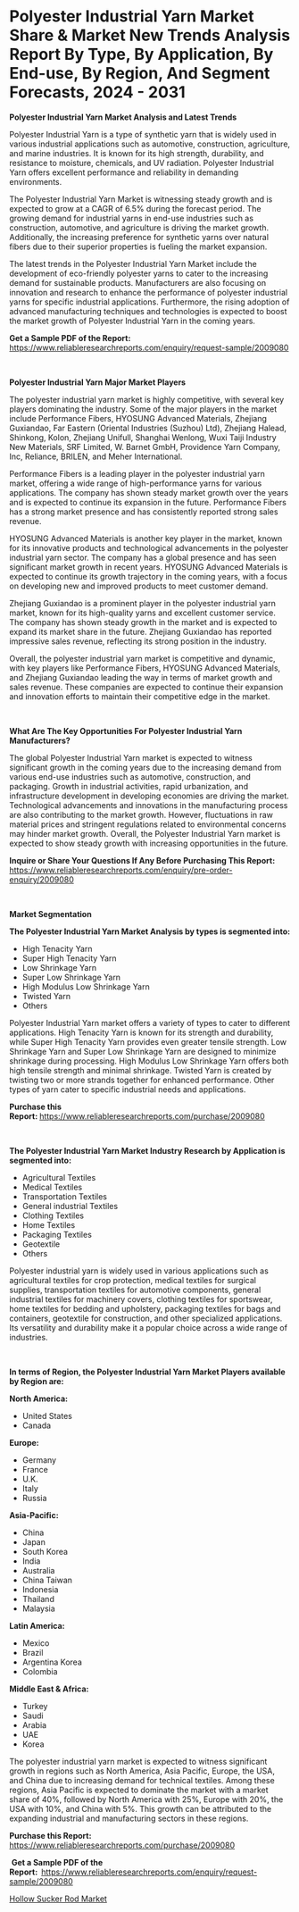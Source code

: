 <p><h1>Polyester Industrial Yarn Market Share & Market New Trends Analysis Report By Type, By Application, By End-use, By Region, And Segment Forecasts, 2024 - 2031</h1></p><p><strong>Polyester Industrial Yarn Market Analysis and Latest Trends</strong></p>
<p><p>Polyester Industrial Yarn is a type of synthetic yarn that is widely used in various industrial applications such as automotive, construction, agriculture, and marine industries. It is known for its high strength, durability, and resistance to moisture, chemicals, and UV radiation. Polyester Industrial Yarn offers excellent performance and reliability in demanding environments.</p><p>The Polyester Industrial Yarn Market is witnessing steady growth and is expected to grow at a CAGR of 6.5% during the forecast period. The growing demand for industrial yarns in end-use industries such as construction, automotive, and agriculture is driving the market growth. Additionally, the increasing preference for synthetic yarns over natural fibers due to their superior properties is fueling the market expansion.</p><p>The latest trends in the Polyester Industrial Yarn Market include the development of eco-friendly polyester yarns to cater to the increasing demand for sustainable products. Manufacturers are also focusing on innovation and research to enhance the performance of polyester industrial yarns for specific industrial applications. Furthermore, the rising adoption of advanced manufacturing techniques and technologies is expected to boost the market growth of Polyester Industrial Yarn in the coming years.</p></p>
<p><strong>Get a Sample PDF of the Report:&nbsp;</strong> <a href="https://www.reliableresearchreports.com/enquiry/request-sample/2009080">https://www.reliableresearchreports.com/enquiry/request-sample/2009080</a></p>
<p>&nbsp;</p>
<p><strong>Polyester Industrial Yarn Major Market Players</strong></p>
<p><p>The polyester industrial yarn market is highly competitive, with several key players dominating the industry. Some of the major players in the market include Performance Fibers, HYOSUNG Advanced Materials, Zhejiang Guxiandao, Far Eastern (Oriental Industries (Suzhou) Ltd), Zhejiang Halead, Shinkong, Kolon, Zhejiang Unifull, Shanghai Wenlong, Wuxi Taiji Industry New Materials, SRF Limited, W. Barnet GmbH, Providence Yarn Company, Inc, Reliance, BRILEN, and Meher International.</p><p>Performance Fibers is a leading player in the polyester industrial yarn market, offering a wide range of high-performance yarns for various applications. The company has shown steady market growth over the years and is expected to continue its expansion in the future. Performance Fibers has a strong market presence and has consistently reported strong sales revenue.</p><p>HYOSUNG Advanced Materials is another key player in the market, known for its innovative products and technological advancements in the polyester industrial yarn sector. The company has a global presence and has seen significant market growth in recent years. HYOSUNG Advanced Materials is expected to continue its growth trajectory in the coming years, with a focus on developing new and improved products to meet customer demand.</p><p>Zhejiang Guxiandao is a prominent player in the polyester industrial yarn market, known for its high-quality yarns and excellent customer service. The company has shown steady growth in the market and is expected to expand its market share in the future. Zhejiang Guxiandao has reported impressive sales revenue, reflecting its strong position in the industry.</p><p>Overall, the polyester industrial yarn market is competitive and dynamic, with key players like Performance Fibers, HYOSUNG Advanced Materials, and Zhejiang Guxiandao leading the way in terms of market growth and sales revenue. These companies are expected to continue their expansion and innovation efforts to maintain their competitive edge in the market.</p></p>
<p>&nbsp;</p>
<p><strong>What Are The Key Opportunities For Polyester Industrial Yarn Manufacturers?</strong></p>
<p><p>The global Polyester Industrial Yarn market is expected to witness significant growth in the coming years due to the increasing demand from various end-use industries such as automotive, construction, and packaging. Growth in industrial activities, rapid urbanization, and infrastructure development in developing economies are driving the market. Technological advancements and innovations in the manufacturing process are also contributing to the market growth. However, fluctuations in raw material prices and stringent regulations related to environmental concerns may hinder market growth. Overall, the Polyester Industrial Yarn market is expected to show steady growth with increasing opportunities in the future.</p></p>
<p><strong>Inquire or Share Your Questions If Any Before Purchasing This Report:</strong> <a href="https://www.reliableresearchreports.com/enquiry/pre-order-enquiry/2009080">https://www.reliableresearchreports.com/enquiry/pre-order-enquiry/2009080</a></p>
<p>&nbsp;</p>
<p><strong>Market Segmentation</strong></p>
<p><strong>The Polyester Industrial Yarn Market Analysis by types is segmented into:</strong></p>
<p><ul><li>High Tenacity Yarn</li><li>Super High Tenacity Yarn</li><li>Low Shrinkage Yarn</li><li>Super Low Shrinkage Yarn</li><li>High Modulus Low Shrinkage Yarn</li><li>Twisted Yarn</li><li>Others</li></ul></p>
<p><p>Polyester Industrial Yarn market offers a variety of types to cater to different applications. High Tenacity Yarn is known for its strength and durability, while Super High Tenacity Yarn provides even greater tensile strength. Low Shrinkage Yarn and Super Low Shrinkage Yarn are designed to minimize shrinkage during processing. High Modulus Low Shrinkage Yarn offers both high tensile strength and minimal shrinkage. Twisted Yarn is created by twisting two or more strands together for enhanced performance. Other types of yarn cater to specific industrial needs and applications.</p></p>
<p><strong>Purchase this Report:&nbsp;</strong><a href="https://www.reliableresearchreports.com/purchase/2009080">https://www.reliableresearchreports.com/purchase/2009080</a></p>
<p>&nbsp;</p>
<p><strong>The Polyester Industrial Yarn Market Industry Research by Application is segmented into:</strong></p>
<p><ul><li>Agricultural Textiles</li><li>Medical Textiles</li><li>Transportation Textiles</li><li>General industrial Textiles</li><li>Clothing Textiles</li><li>Home Textiles</li><li>Packaging Textiles</li><li>Geotextile</li><li>Others</li></ul></p>
<p><p>Polyester industrial yarn is widely used in various applications such as agricultural textiles for crop protection, medical textiles for surgical supplies, transportation textiles for automotive components, general industrial textiles for machinery covers, clothing textiles for sportswear, home textiles for bedding and upholstery, packaging textiles for bags and containers, geotextile for construction, and other specialized applications. Its versatility and durability make it a popular choice across a wide range of industries.</p></p>
<p>&nbsp;</p>
<p><strong>In terms of Region, the Polyester Industrial Yarn Market Players available by Region are:</strong></p>
<p>
    <p> <strong> North America: </strong>
        <ul>
            <li>United States</li>
            <li>Canada</li>
        </ul>
        </p> 
    <p> <strong> Europe: </strong>
        <ul>
            <li>Germany</li>
            <li>France</li>
            <li>U.K.</li>
            <li>Italy</li>
            <li>Russia</li>
        </ul>
        </p> 
    <p> <strong> Asia-Pacific: </strong>
        <ul>
            <li>China</li>
            <li>Japan</li>
            <li>South Korea</li>
            <li>India</li>
            <li>Australia</li>
            <li>China Taiwan</li>
            <li>Indonesia</li>
            <li>Thailand</li>
            <li>Malaysia</li>
        </ul>
        </p> 
    <p> <strong> Latin America: </strong>
        <ul>
            <li>Mexico</li>
            <li>Brazil</li>
            <li>Argentina Korea</li>
            <li>Colombia</li>
        </ul>
        </p> 
    <p> <strong> Middle East & Africa: </strong>
        <ul>
            <li>Turkey</li>
            <li>Saudi</li>
            <li>Arabia</li>
            <li>UAE</li>
            <li>Korea</li>
        </ul>
    </p>
    </p>
<p><p>The polyester industrial yarn market is expected to witness significant growth in regions such as North America, Asia Pacific, Europe, the USA, and China due to increasing demand for technical textiles. Among these regions, Asia Pacific is expected to dominate the market with a market share of 40%, followed by North America with 25%, Europe with 20%, the USA with 10%, and China with 5%. This growth can be attributed to the expanding industrial and manufacturing sectors in these regions.</p></p>
<p><strong>Purchase this Report: </strong><a href="https://www.reliableresearchreports.com/purchase/2009080">https://www.reliableresearchreports.com/purchase/2009080</a></p>
<p>&nbsp;<strong>Get a Sample PDF of the Report:&nbsp;&nbsp;</strong><a href="https://www.reliableresearchreports.com/enquiry/request-sample/2009080">https://www.reliableresearchreports.com/enquiry/request-sample/2009080</a></p>
<p><strong></strong></p>
<p><p><a href="https://github.com/mauripalmi/Market-Research-Report-List-2/blob/main/hollow-sucker-rod-market.md">Hollow Sucker Rod Market</a></p></p>